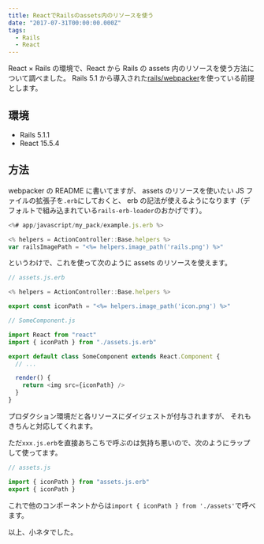 ```yaml
---
title: ReactでRailsのassets内のリソースを使う
date: "2017-07-31T00:00:00.000Z"
tags:
  - Rails
  - React
---
```


React × Rails の環境で、React から Rails の assets 内のリソースを使う方法について調べました。
Rails 5.1 から導入された[rails/webpacker](https://github.com/rails/webpacker)を使っている前提とします。

## **環境**

- Rails 5.1.1
- React 15.5.4

## **方法**

webpacker の README に書いてますが、
assets のリソースを使いたい JS ファイルの拡張子を`.erb`にしておくと、
erb の記法が使えるようになります（デフォルトで組み込まれている`rails-erb-loader`のおかげです）。

```js
<%# app/javascript/my_pack/example.js.erb %>

<% helpers = ActionController::Base.helpers %>
var railsImagePath = "<%= helpers.image_path('rails.png') %>"
```

というわけで、これを使って次のように assets のリソースを使えます。

```js
// assets.js.erb

<% helpers = ActionController::Base.helpers %>

export const iconPath = "<%= helpers.image_path('icon.png') %>"
```

```js
// SomeComponent.js

import React from "react"
import { iconPath } from "./assets.js.erb"

export default class SomeComponent extends React.Component {
  // ...

  render() {
    return <img src={iconPath} />
  }
}
```

プロダクション環境だと各リソースにダイジェストが付与されますが、
それもきちんと対応してくれます。

ただ`xxx.js.erb`を直接あちこちで呼ぶのは気持ち悪いので、次のようにラップして使ってます。

```js
// assets.js

import { iconPath } from "assets.js.erb"
export { iconPath }
```

これで他のコンポーネントからは`import { iconPath } from './assets'`で呼べます。

以上、小ネタでした。
